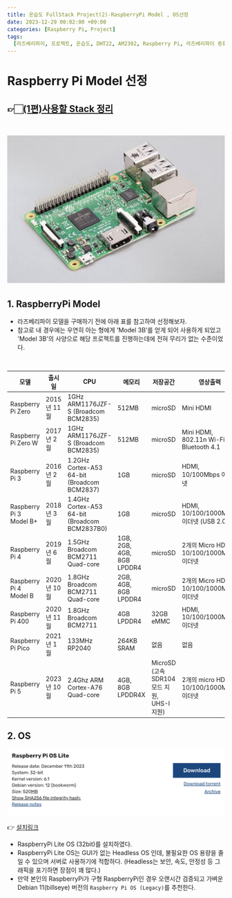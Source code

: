 ```yaml
---
title: 온습도 FullStack Project(2)-RaspberryPi Model , OS선정
date: 2023-12-29 00:02:00 +09:00
categories: [Raspberry Pi, Project]
tags:
  [라즈베리파이, 프로젝트, 온습도, DHT22, AM2302, Raspberry Pi, 라즈베리파이 종류]
---
```


# Raspberry Pi Model 선정

## 👉🏻[(1편)사용할 Stack 정리](https://yuribini.github.io/posts/%EC%98%A8%EC%8A%B5%EB%8F%84-FullStack-Project-%EA%B0%81-Stack%EC%97%90-%EB%8C%80%ED%95%B4/)

<br>

![Hardware](/images/Hardware.png)

## 1. RaspberryPi Model

- 라즈베리파이 모델을 구매하기 전에 아래 표를 참고하여 선정해보자.
- 참고로 내 경우에는 우연히 아는 형에게 'Model 3B'를 얻게 되어 사용하게 되었고 'Model 3B'의 사양으로 해당 프로젝트를 진행하는데에 전혀 무리가 없는 수준이었다.

<br>

| 모델                    | 출시일      | CPU                                           | 메모리                    | 저장공간  | 영상출력                               | 가격    |
| ----------------------- | ----------- | --------------------------------------------- | ------------------------- | --------- | ---------------------------------------- | ------- |
| Raspberry Pi Zero       | 2015년 11월 | 1GHz ARM1176JZF-S (Broadcom BCM2835)          | 512MB                     | microSD   | Mini HDMI                                | $5      |
| Raspberry Pi Zero W     | 2017년 2월  | 1GHz ARM1176JZF-S (Broadcom BCM2835)          | 512MB                     | microSD   | Mini HDMI, 802.11n Wi-Fi, Bluetooth 4.1  | $10     |
| Raspberry Pi 3          | 2016년 2월  | 1.2GHz Cortex-A53 64-bit (Broadcom BCM2837)   | 1GB                       | microSD   | HDMI, 10/100Mbps 이더넷                  | $35     |
| Raspberry Pi 3 Model B+ | 2018년 3월  | 1.4GHz Cortex-A53 64-bit (Broadcom BCM2837B0) | 1GB                       | microSD   | HDMI, 10/100/1000Mbps 이더넷 (USB 2.0)   | $35     |
| Raspberry Pi 4          | 2019년 6월  | 1.5GHz Broadcom BCM2711 Quad-core             | 1GB, 2GB, 4GB, 8GB LPDDR4 | microSD   | 2개의 Micro HDMI, 10/100/1000Mbps 이더넷 | $35부터 |
| Raspberry Pi 4 Model B  | 2020년 10월 | 1.8GHz Broadcom BCM2711 Quad-core             | 2GB, 4GB, 8GB LPDDR4      | microSD   | 2개의 Micro HDMI, 10/100/1000Mbps 이더넷 | $35부터 |
| Raspberry Pi 400        | 2020년 11월 | 1.8GHz Broadcom BCM2711                       | 4GB LPDDR4                | 32GB eMMC | HDMI, 10/100/1000Mbps 이더넷             | $70     |
| Raspberry Pi Pico       | 2021년 1월  | 133MHz RP2040                                 | 264KB SRAM                | 없음      | 없음                                     | $4      |
| Raspberry Pi 5          | 2023년 10월 | 2.4Ghz ARM Cortex-A76 Quad-core | 4GB, 8GB LPDDR4X | MicroSD (고속 SDR104 모드 지원, UHS-I 지원) | 2개의 micro HDMI, 10/100/1000Mbps 이더넷 | $60 부터 |


## 2. OS

![RaspberryPiOS](/images/RaspberryPi_OS.png)

👉 [설치링크](https://www.raspberrypi.com/software/operating-systems/)

- RaspberryPi Lite OS (32bit)를 설치하였다.
- RaspberryPi Lite OS는 GUI가 없는 Headless OS 인데, 불필요한 OS 용량을 줄일 수 있으며 서버로 사용하기에 적합하다. (Headless는 보안, 속도, 안정성 등 그래픽을 포기하면 장점이 꽤 많다.)
- 만약 본인의 RaspberryPi가 구형 RaspberryPi인 경우 오랜시간 검증되고 가벼운 Debian 11(billseye) 버전의 `Raspberry Pi OS (Legacy)`를 추천한다.